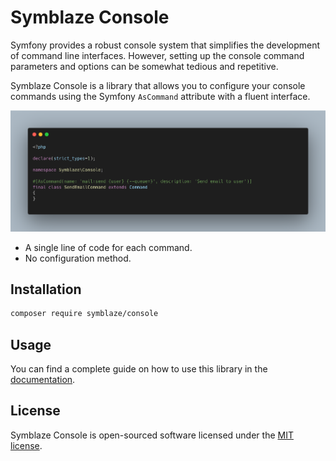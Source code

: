 # Symblaze Console

Symfony provides a robust console system that simplifies the development of command line interfaces.
However, setting up the console command parameters and options can be somewhat tedious and repetitive.

Symblaze Console is a library that allows you to configure your console commands using the Symfony `AsCommand`
attribute with a fluent interface.

![Symblaze Console screenshot](docs/screenshot.png)

- A single line of code for each command.
- No configuration method.

## Installation

```bash
composer require symblaze/console
```

## Usage

You can find a complete guide on how to use this library in the [documentation](/docs).

## License

Symblaze Console is open-sourced software licensed under the [MIT license](LICENSE).
